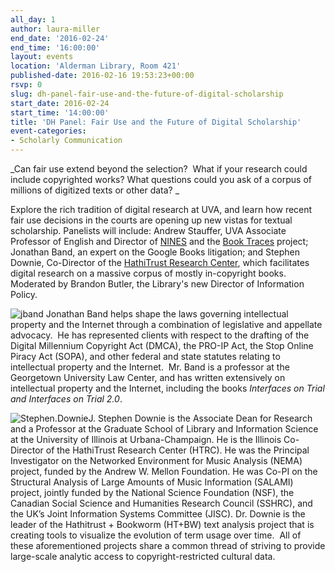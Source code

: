 ```yaml
---
all_day: 1
author: laura-miller
end_date: '2016-02-24'
end_time: '16:00:00'
layout: events
location: 'Alderman Library, Room 421'
published-date: 2016-02-16 19:53:23+00:00
rsvp: 0
slug: dh-panel-fair-use-and-the-future-of-digital-scholarship
start_date: 2016-02-24
start_time: '14:00:00'
title: 'DH Panel: Fair Use and the Future of Digital Scholarship'
event-categories:
- Scholarly Communication
---
```


_Can fair use extend beyond the selection?  What if your research could include copyrighted works? What questions could you ask of a corpus of millions of digitized texts or other data? _

Explore the rich tradition of digital research at UVA, and learn how recent fair use decisions in the courts are opening up new vistas for textual scholarship. Panelists will include: Andrew Stauffer, UVA Associate Professor of English and Director of [NINES](http://www.nines.org/) and the [Book Traces](http://www.booktraces.org/) project; Jonathan Band, an expert on the Google Books litigation; and Stephen Downie, Co-Director of the [HathiTrust Research Center](https://sharc.hathitrust.org/), which facilitates digital research on a massive corpus of mostly in-copyright books. Moderated by Brandon Butler, the Library's new Director of Information Policy.

![jband](http://scholarslab.org/wp-content/uploads/2016/02/jband-e1455921059307.jpg) Jonathan Band helps shape the laws governing intellectual property and the Internet through a combination of legislative and appellate advocacy.  He has represented clients with respect to the drafting of the Digital Millennium Copyright Act (DMCA), the PRO-IP Act, the Stop Online Piracy Act (SOPA), and other federal and state statutes relating to intellectual property and the Internet.  Mr. Band is a professor at the Georgetown University Law Center, and has written extensively on intellectual property and the Internet, including the books _Interfaces on Trial _and_ Interfaces on Trial 2.0_.



![Stephen.Downie](http://scholarslab.org/wp-content/uploads/2016/02/Stephen.Downie-110x110.png)J. Stephen Downie is the Associate Dean for Research and a Professor at the Graduate School of Library and Information Science at the University of Illinois at Urbana-Champaign. He is the Illinois Co-Director of the HathiTrust Research Center (HTRC). He was the Principal Investigator on the Networked Environment for Music Analysis (NEMA) project, funded by the Andrew W. Mellon Foundation. He was Co-PI on the Structural Analysis of Large Amounts of Music Information (SALAMI) project, jointly funded by the National Science Foundation (NSF), the Canadian Social Science and Humanities Research Council (SSHRC), and the UK’s Joint Information Systems Committee (JISC). Dr. Downie is the leader of the Hathitrust + Bookworm (HT+BW) text analysis project that is creating tools to visualize the evolution of term usage over time.  All of these aforementioned projects share a common thread of striving to provide large-scale analytic access to copyright-restricted cultural data.
